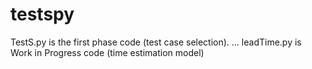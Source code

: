 # testspy
TestS.py is the first phase code (test case selection).
...
leadTime.py is Work in Progress code (time estimation model)
